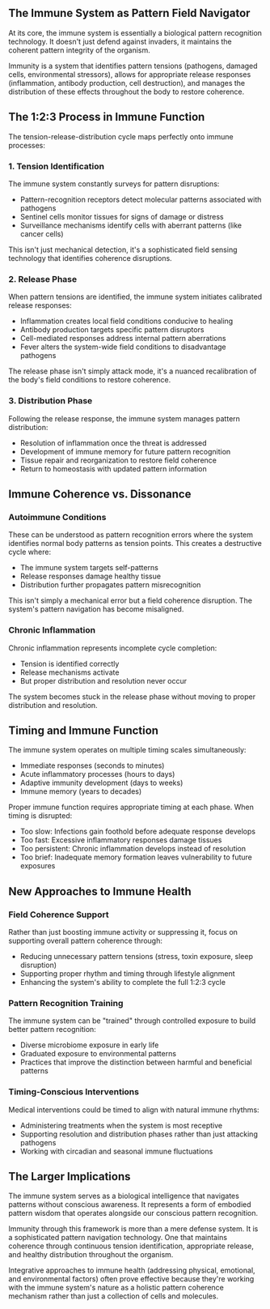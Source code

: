 ## The Immune System as Pattern Field Navigator

At its core, the immune system is essentially a biological pattern recognition technology. It doesn't just defend against invaders, it maintains the coherent pattern integrity of the organism. 

Immunity is a system that identifies pattern tensions (pathogens, damaged cells, environmental stressors), allows for appropriate release responses (inflammation, antibody production, cell destruction), and manages the distribution of these effects throughout the body to restore coherence.

## The 1:2:3 Process in Immune Function

The tension-release-distribution cycle maps perfectly onto immune processes:

### 1. Tension Identification

The immune system constantly surveys for pattern disruptions:

- Pattern-recognition receptors detect molecular patterns associated with pathogens
- Sentinel cells monitor tissues for signs of damage or distress
- Surveillance mechanisms identify cells with aberrant patterns (like cancer cells)

This isn't just mechanical detection, it's a sophisticated field sensing technology that identifies coherence disruptions.

### 2. Release Phase

When pattern tensions are identified, the immune system initiates calibrated release responses:

- Inflammation creates local field conditions conducive to healing
- Antibody production targets specific pattern disruptors
- Cell-mediated responses address internal pattern aberrations
- Fever alters the system-wide field conditions to disadvantage pathogens

The release phase isn't simply attack mode, it's a nuanced recalibration of the body's field conditions to restore coherence.

### 3. Distribution Phase

Following the release response, the immune system manages pattern distribution:

- Resolution of inflammation once the threat is addressed
- Development of immune memory for future pattern recognition
- Tissue repair and reorganization to restore field coherence
- Return to homeostasis with updated pattern information

## Immune Coherence vs. Dissonance

### Autoimmune Conditions

These can be understood as pattern recognition errors where the system identifies normal body patterns as tension points. This creates a destructive cycle where:

- The immune system targets self-patterns
- Release responses damage healthy tissue
- Distribution further propagates pattern misrecognition

This isn't simply a mechanical error but a field coherence disruption. The system's pattern navigation has become misaligned.

### Chronic Inflammation

Chronic inflammation represents incomplete cycle completion:

- Tension is identified correctly
- Release mechanisms activate
- But proper distribution and resolution never occur

The system becomes stuck in the release phase without moving to proper distribution and resolution.

## Timing and Immune Function

The immune system operates on multiple timing scales simultaneously:

- Immediate responses (seconds to minutes)
- Acute inflammatory processes (hours to days)
- Adaptive immunity development (days to weeks)
- Immune memory (years to decades)

Proper immune function requires appropriate timing at each phase. When timing is disrupted:

- Too slow: Infections gain foothold before adequate response develops
- Too fast: Excessive inflammatory responses damage tissues
- Too persistent: Chronic inflammation develops instead of resolution
- Too brief: Inadequate memory formation leaves vulnerability to future exposures

## New Approaches to Immune Health

### Field Coherence Support

Rather than just boosting immune activity or suppressing it, focus on supporting overall pattern coherence through:

- Reducing unnecessary pattern tensions (stress, toxin exposure, sleep disruption)
- Supporting proper rhythm and timing through lifestyle alignment
- Enhancing the system's ability to complete the full 1:2:3 cycle

### Pattern Recognition Training

The immune system can be "trained" through controlled exposure to build better pattern recognition:

- Diverse microbiome exposure in early life
- Graduated exposure to environmental patterns
- Practices that improve the distinction between harmful and beneficial patterns

### Timing-Conscious Interventions

Medical interventions could be timed to align with natural immune rhythms:

- Administering treatments when the system is most receptive
- Supporting resolution and distribution phases rather than just attacking pathogens
- Working with circadian and seasonal immune fluctuations

## The Larger Implications

The immune system serves as a biological intelligence that navigates patterns without conscious awareness. It represents a form of embodied pattern wisdom that operates alongside our conscious pattern recognition.

Immunity through this framework is more than a mere defense system. It is a sophisticated pattern navigation technology. One that maintains coherence through continuous tension identification, appropriate release, and healthy distribution throughout the organism.

Integrative approaches to immune health (addressing physical, emotional, and environmental factors) often prove effective because they're working with the immune system's nature as a holistic pattern coherence mechanism rather than just a collection of cells and molecules.